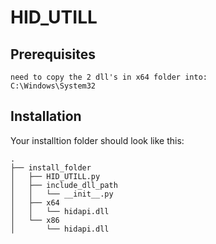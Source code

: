 # HID_UTILL

## Prerequisites
```pip3 install hid
need to copy the 2 dll's in x64 folder into:
C:\Windows\System32
```

## Installation
Your installtion folder should look like this:
```
.
├── install_folder
│   ├── HID_UTILL.py
│   ├── include_dll_path
│   │   └── __init__.py
│   ├── x64
│   │   └── hidapi.dll
│   └── x86
│       └── hidapi.dll
```